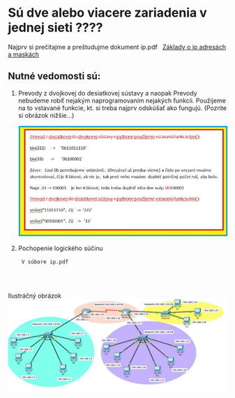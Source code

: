 # Sú dve alebo viacere zariadenia v jednej sieti ????

Najprv si prečítajme a preštudujme dokument ip.pdf &nbsp;
[Základy o ip adresách a maskách](./ip.pdf)

## Nutné vedomosti sú:
    
1) Prevody z dvojkovej do desiatkovej sústavy a naopak
   Prevody nebudeme robiť nejakým naprogramovaním nejakých funkcíi.
   Použijeme na to vstavané funkcie, kt. si treba najprv odskúšať ako fungujú. (Pozrite si obrázok nižšie...)

   ![Návod](prevody.jpg)

2) Pochopenie logického súčinu

        V súbore ip.pdf

<br>
<br>

Ilustráčný obrázok
![Example Image](il.jpg)



